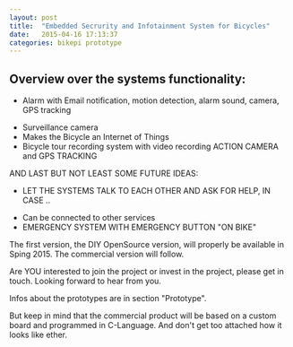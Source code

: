 ```yaml
---
layout: post
title:  "Embedded Secrurity and Infotainment System for Bicycles"
date:   2015-04-16 17:13:37
categories: bikepi prototype
---
```

## Overview over the systems functionality:

* Alarm with Email notification, motion detection, alarm sound, camera, GPS tracking
- Surveillance camera
- Makes the Bicycle an Internet of Things
- Bicycle tour recording system with video recording ACTION CAMERA and GPS TRACKING

AND LAST BUT NOT LEAST SOME FUTURE IDEAS:

* LET THE SYSTEMS TALK TO EACH OTHER AND ASK FOR HELP, IN CASE ..
- Can be connected to other services
- EMERGENCY SYSTEM WITH EMERGENCY BUTTON 
 "ON BIKE"

The first version, the DIY OpenSource version, will properly be available in Sping 2015. The commercial version will follow.

Are YOU interested to join the project or invest in the project, please get in touch. Looking forward to hear from you.

Infos about the prototypes are in section "Prototype".

But keep in mind that the commercial product will be based on a custom board and programmed in C-Language. And don't get too attached how it looks like ether. 


